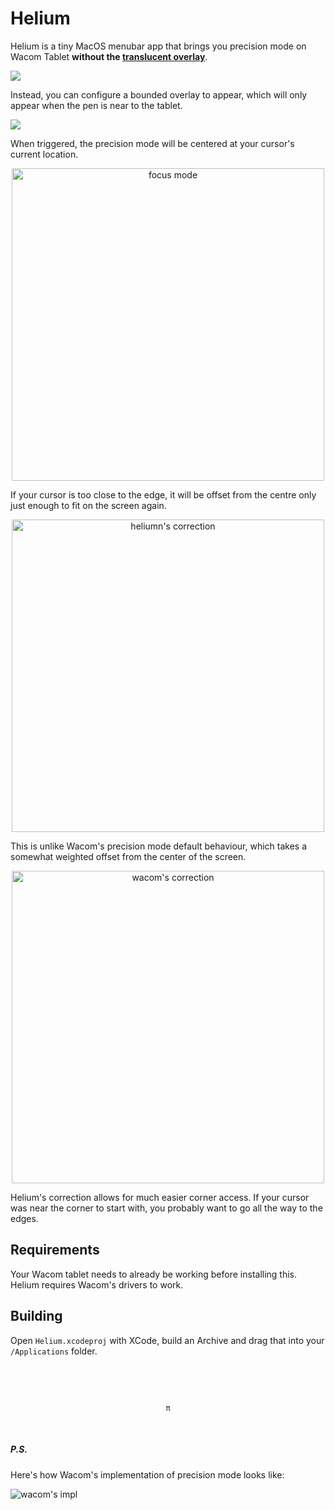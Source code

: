 # Helium

Helium is a tiny MacOS menubar app that brings you precision mode on
Wacom Tablet **without the [translucent overlay](#ps)**.

<img src="https://user-images.githubusercontent.com/10664455/230542301-fa1971e3-8333-4d07-ad85-e742721666f1.png">

Instead, you can configure a bounded overlay to appear, which will
only appear when the pen is near to the tablet.

<img src="https://user-images.githubusercontent.com/10664455/230543926-3630e331-20d1-497a-a5bd-1d02ba1707b4.gif">

When triggered, the precision mode will be centered at your cursor's
current location.

<p align="center">
  <img alt="focus mode" src="https://user-images.githubusercontent.com/10664455/230080680-3fc0f892-4050-49eb-907f-17b67900a4ab.png" width="500px">
</p>

If your cursor is too close to the edge, it will be offset from the
centre only just enough to fit on the screen again.

<p align="center">
  <img alt="heliumn's correction" src="https://user-images.githubusercontent.com/10664455/230081231-80d6e545-d2f5-407b-80fd-55e8bf18308d.png" width="500px">
</p>

This is unlike Wacom's precision mode default behaviour, which takes a
somewhat weighted offset from the center of the screen.

<p align="center">
  <img alt="wacom's correction" src="https://user-images.githubusercontent.com/10664455/230080640-fb285013-9a32-4f2f-b3d3-d44b0ae3b9f0.png" width="500px">
</p>

Helium's correction allows for much easier corner access. If your
cursor was near the corner to start with, you probably want to go all
the way to the edges.

## Requirements

Your Wacom tablet needs to already be working before installing this.
Helium requires Wacom's drivers to work.

## Building

Open `Helium.xcodeproj` with XCode, build an Archive and drag that
into your `/Applications` folder.

<p align="center">⠀</p>
<p align="center">⠀</p>
<p align="center"><code>π</code></p>
<p align="center">⠀</p>

##### P.S.

Here's how Wacom's implementation of precision mode looks like:

<img alt="wacom's impl" src="https://user-images.githubusercontent.com/10664455/230082390-7bcf5508-cbe6-4d79-9cab-25916b3900d1.png">
